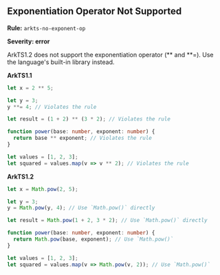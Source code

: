 ## Exponentiation Operator Not Supported

**Rule:** `arkts-no-exponent-op`

**Severity: error**

ArkTS1.2 does not support the exponentiation operator (** and **=). Use the language's built-in library instead.

**ArkTS1.1**

```typescript
let x = 2 ** 5;

let y = 3;
y **= 4; // Violates the rule

let result = (1 + 2) ** (3 * 2); // Violates the rule

function power(base: number, exponent: number) {
  return base ** exponent; // Violates the rule
}

let values = [1, 2, 3];
let squared = values.map(v => v ** 2); // Violates the rule
```

**ArkTS1.2**

```typescript
let x = Math.pow(2, 5);

let y = 3;
y = Math.pow(y, 4); // Use `Math.pow()` directly

let result = Math.pow(1 + 2, 3 * 2); // Use `Math.pow()` directly

function power(base: number, exponent: number) {
  return Math.pow(base, exponent); // Use `Math.pow()`
}

let values = [1, 2, 3];
let squared = values.map(v => Math.pow(v, 2)); // Use `Math.pow()`
```